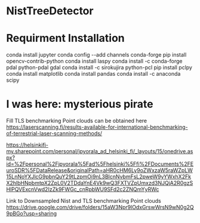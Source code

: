 # NistTreeDetector

# Requirment Installation

conda install jupyter 
conda config --add channels conda-forge
pip install opencv-contrib-python
conda install laspy
conda install -c conda-forge pdal python-pdal gdal
conda install -c sirokujira python-pcl
pip install pclpy
conda install matplotlib
conda install pandas
conda install -c anaconda scipy

# **I was here: mysterious pirate**

Fill TLS benchmarking Point clouds can be obtained here
https://laserscanning.fi/results-available-for-international-benchmarking-of-terrestrial-laser-scanning-methods/

https://helsinkifi-my.sharepoint.com/personal/jpyorala_ad_helsinki_fi/_layouts/15/onedrive.aspx?id=%2Fpersonal%2Fjpyorala%5Fad%5Fhelsinki%5Ffi%2FDocuments%2FEuroSDR%5FDataRelease&originalPath=aHR0cHM6Ly9oZWxzaW5raWZpLW15LnNoYXJlcG9pbnQuY29tLzpmOi9nL3BlcnNvbmFsL2pweW9yYWxhX2FkX2hlbHNpbmtpX2ZpL0V2TDdaYnE4Vk9wQ3FXTVZpUmxzd3NJQjA2R0gzSHlPQVExcnVwd2IzZk9FWGc_cnRpbWU9SFd2c2ZNQmYyRWc

Link to Downsampled Nist and TLS benchmarking Point clouds
https://drive.google.com/drive/folders/15aW3Npr9lOdxGrswWrsN9wN0g2Q9pBGo?usp=sharing

